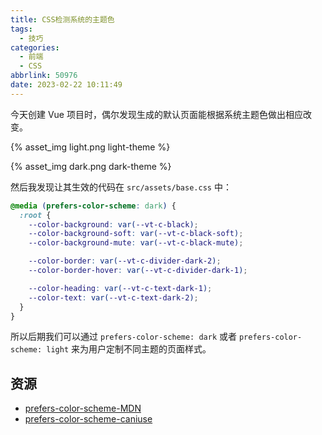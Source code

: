 ```yaml
---
title: CSS检测系统的主题色
tags:
  - 技巧
categories:
  - 前端
  - CSS
abbrlink: 50976
date: 2023-02-22 10:11:49
---
```


今天创建 Vue 项目时，偶尔发现生成的默认页面能根据系统主题色做出相应改变。

{% asset_img light.png light-theme %}

{% asset_img dark.png dark-theme %}

<!-- more -->

然后我发现让其生效的代码在 `src/assets/base.css` 中：

```css
@media (prefers-color-scheme: dark) {
  :root {
    --color-background: var(--vt-c-black);
    --color-background-soft: var(--vt-c-black-soft);
    --color-background-mute: var(--vt-c-black-mute);

    --color-border: var(--vt-c-divider-dark-2);
    --color-border-hover: var(--vt-c-divider-dark-1);

    --color-heading: var(--vt-c-text-dark-1);
    --color-text: var(--vt-c-text-dark-2);
  }
}
```

所以后期我们可以通过 `prefers-color-scheme: dark` 或者 `prefers-color-scheme: light` 来为用户定制不同主题的页面样式。

## 资源

- [prefers-color-scheme-MDN](https://developer.mozilla.org/zh-CN/docs/Web/CSS/@media/prefers-color-scheme)
- [prefers-color-scheme-caniuse](https://caniuse.com/?search=prefers-color-scheme)
